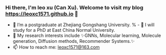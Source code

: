 ### Hi there, I'm leo xu (Can Xu). Welcome to visit my blog <https://leoxc1571.github.io> 👋

- 🔭 I’m a postgraduate at Zhejiang Gongshang University.
% - 🌱 I will study for a PhD at East China Normal University.
- 🤔 My research interests include ✨GNNs, Molecular learning, Molecule generation, Diffusion methods, Recommender Systems.✨
- 📫 How to reach me: leoxc1571@163.com

<!--
**LEOXC1571/LEOXC1571** is a ✨ _special_ ✨ repository because its `README.md` (this file) appears on your GitHub profile.

Here are some ideas to get you started:

- 🔭 I’m currently working on ...
- 🌱 I’m currently learning ...
- 👯 I’m looking to collaborate on ...
- 🤔 I’m looking for help with ...
- 💬 Ask me about ...
- 📫 How to reach me: ...
- 😄 Pronouns: ...
- ⚡ Fun fact: ...
-->
